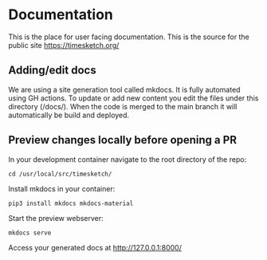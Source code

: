 # Documentation

This is the place for user facing documentation. This is the source for the public site https://timesketch.org/

## Adding/edit docs

We are using a site generation tool called mkdocs. It is fully automated using GH actions.
To update or add new content you edit the files under this directory (/docs/). When the code is merged to the main branch it will automatically be build and deployed.

## Preview changes locally before opening a PR

In your development container navigate to the root directory of the repo:

```
cd /usr/local/src/timesketch/
```

Install mkdocs in your container:

```
pip3 install mkdocs mkdocs-material
```

Start the preview webserver:

```
mkdocs serve
```

Access your generated docs at http://127.0.0.1:8000/
